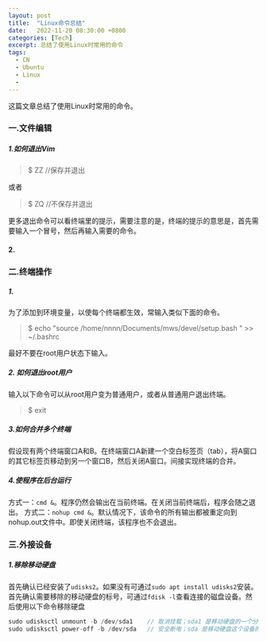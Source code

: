 ```yaml
---
layout: post
title:  "Linux命令总结"
date:   2022-11-20 08:30:00 +0800
categories: [Tech]
excerpt: 总结了使用Linux时常用的命令
tags:
  - CN
  - Ubuntu 
  - Linux
  - 
---
```


这篇文章总结了使用Linux时常用的命令。

### 一.文件编辑

##### 1.如何退出Vim

>$ ZZ  //保存并退出

或者

>$ ZQ  //不保存并退出

更多退出命令可以看终端里的提示，需要注意的是，终端的提示的意思是，首先需要输入一个冒号，然后再输入需要的命令。

#### 2.

### 二.终端操作

##### 1. 
为了添加到环境变量，以使每个终端都生效，常输入类似下面的命令。
>$ echo "source /home/nnnn/Documents/mws/devel/setup.bash " >> ~/.bashrc

最好不要在root用户状态下输入。

##### 2. 如何退出root用户
输入以下命令可以从root用户变为普通用户，或者从普通用户退出终端。
>$ exit

##### 3.如何合并多个终端
假设现有两个终端窗口A和B。在终端窗口A新建一个空白标签页（tab），将A窗口的其它标签页移动到另一个窗口B，然后关闭A窗口。间接实现终端的合并。

##### 4.使程序在后台运行
方式一：`cmd &`。程序仍然会输出在当前终端。在关闭当前终端后，程序会随之退出。
方式二：`nohup cmd &`。默认情况下，该命令的所有输出都被重定向到nohup.out文件中。即使关闭终端，该程序也不会退出。

### 三.外接设备
##### 1.移除移动硬盘
首先确认已经安装了`udisks2`。如果没有可通过`sudo apt install udisks2`安装。首先确认需要移除的移动硬盘的标号，可通过`fdisk -l`查看连接的磁盘设备。然后使用以下命令移除硬盘
```C++
sudo udisksctl unmount -b /dev/sda1    // 取消挂载；sda1 是移动硬盘的一个分区的名称，第一个分区通常以`1`结尾，第二个及之后的以此类推；
sudo udisksctl power-off -b /dev/sda   // 安全断电；sda 是移动硬盘这个设备的名称
```